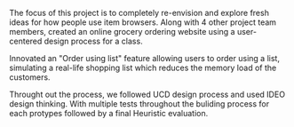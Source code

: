 The focus of this project is to completely re-envision and explore fresh ideas for how people use item browsers. Along with 4 other project team members, created an online grocery ordering website using a user-centered design process for a class. 

Innovated an "Order using list" feature allowing users to order using a list, simulating a real-life shopping list which reduces the memory load of the customers.

Throught out the process, we followed UCD design process and used IDEO design thinking. With multiple tests throughout the buliding process for each protypes followed by a final Heuristic evaluation.
